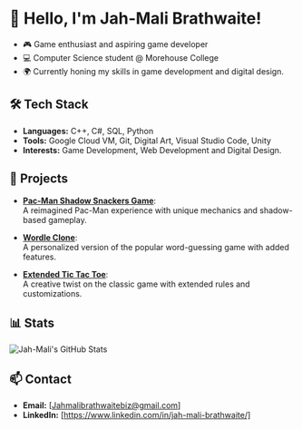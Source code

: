 # 👋 Hello, I'm Jah-Mali Brathwaite!

- 🎮 Game enthusiast and aspiring game developer  
- 💻 Computer Science student @ Morehouse College  
- 🌍 Currently honing my skills in game development and digital design.

## 🛠️ Tech Stack
- **Languages:** C++, C#, SQL, Python 
- **Tools:** Google Cloud VM, Git, Digital Art, Visual Studio Code, Unity  
- **Interests:** Game Development, Web Development and Digital Design. 

## 🚀 Projects
- **[Pac-Man Shadow Snackers Game](https://github.com/JahmaliB/PacMan-Shadow-Snackers)**:  
  A reimagined Pac-Man experience with unique mechanics and shadow-based gameplay.  

- **[Wordle Clone](https://github.com/JahmaliB/Wordle-Clone)**:  
  A personalized version of the popular word-guessing game with added features. 

- **[Extended Tic Tac Toe](https://github.com/JahmaliB/Extended-Tic-Tac-Toe)**:  
  A creative twist on the classic game with extended rules and customizations.  

## 📊 Stats
![Jah-Mali's GitHub Stats](https://github-readme-stats.vercel.app/api?username=JahmaliB&show_icons=true)

## 📫 Contact
- **Email:** [Jahmalibrathwaitebiz@gmail.com]  
- **LinkedIn:** [https://www.linkedin.com/in/jah-mali-brathwaite/]  

